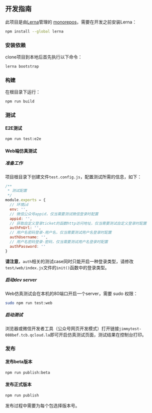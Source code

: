 ## 开发指南

此项目是由[Lerna](https://github.com/lerna/lerna)管理的 [monorepos](https://github.com/babel/babel/blob/master/doc/design/monorepo.md)，需要在开发之前安装Lerna：
```bash
npm install --global lerna
```

### 安装依赖
clone项目到本地后首先执行以下命令：
```bash
lerna bootstrap
```

### 构建
在根目录下运行：
```bash
npm run build
```

### 测试
#### E2E测试
```bash
npm run test:e2e
```

#### Web端仿真测试
##### 准备工作
项目根目录下创建文件`test.config.js`，配置测试所需的信息，如下：
```js
/**
 * 测试配置
 */
module.exports = {
  // 环境id
  env: '',
  // 微信公众号appid，仅当需要测试微信登录时配置
  appid: '', 
  // 获取自定义登录ticket的函数http访问地址，仅当需要测试自定义登录时配置
  authFnUrl: '',
  // 用户名密码登录-用户名，仅当需要测试用户名登录时配置
  authUsername: '',
  // 用户名密码登录-密码，仅当需要测试用户名登录时配置
  authPassword: ''
}
```

**请注意**，`auth`相关的测试case同时只能开启一种登录类型，请修改`test/web/index.js`文件的`init()`函数中的登录类型。

##### 启动dev server
Web仿真测试会在本机的80端口开启一个server，需要 sudo 权限：
```bash
sudo npm run test:web
```

##### 启动测试
浏览器或微信开发者工具（公众号网页开发模式）打开链接`jimmytest-088bef.tcb.qcloud.la`即可开启仿真测试页面，测试结果在控制台打印。

### 发布
#### 发布beta版本
```bash
npm run publish:beta
```
#### 发布正式版本
```bash
npm run publish
```

发布过程中需要为每个包选择版本号。